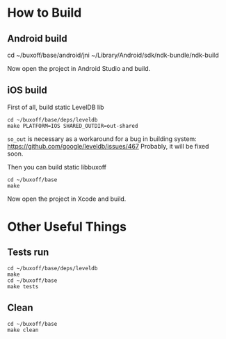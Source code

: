 # How to Build

## Android build
cd ~/buxoff/base/android/jni
~/Library/Android/sdk/ndk-bundle/ndk-build

Now open the project in Android Studio and build.

## iOS build

First of all, build static LevelDB lib
```
cd ~/buxoff/base/deps/leveldb
make PLATFORM=IOS SHARED_OUTDIR=out-shared
```

`so_out` is necessary as a workaround for a bug in building system:
https://github.com/google/leveldb/issues/467
Probably, it will be fixed soon.

Then you can build static libbuxoff
```
cd ~/buxoff/base
make
```

Now open the project in Xcode and build.


# Other Useful Things

## Tests run
```
cd ~/buxoff/base/deps/leveldb
make
cd ~/buxoff/base
make tests
```

## Clean
```
cd ~/buxoff/base
make clean
```
